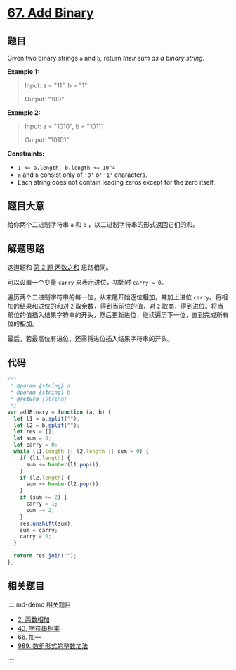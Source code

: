# [67. Add Binary](https://leetcode.com/problems/add-binary/)

## 题目

Given two binary strings `a` and `b`, return _their sum as a binary string_.

**Example 1:**

> Input: a = "11", b = "1"
>
> Output: "100"

**Example 2:**

> Input: a = "1010", b = "1011"
>
> Output: "10101"

**Constraints:**

- `1 <= a.length, b.length <= 10^4`
- `a` and `b` consist only of `'0'` or `'1'` characters.
- Each string does not contain leading zeros except for the zero itself.

## 题目大意

给你两个二进制字符串 `a` 和 `b` ，以二进制字符串的形式返回它们的和。

## 解题思路

这道题和 [第 2 题 两数之和](./0002.md) 思路相同。

可以设置一个变量 `carry` 来表示进位，初始时 `carry = 0`。

遍历两个二进制字符串的每一位，从末尾开始逐位相加，并加上进位 `carry`。将相加的结果和进位的和对 `2` 取余数，得到当前位的值，对 `2` 取商，得到进位。将当前位的值插入结果字符串的开头，然后更新进位，继续遍历下一位，直到完成所有位的相加。

最后，若最高位有进位，还需将进位插入结果字符串的开头。

## 代码

```javascript
/**
 * @param {string} a
 * @param {string} b
 * @return {string}
 */
var addBinary = function (a, b) {
  let l1 = a.split("");
  let l2 = b.split("");
  let res = [];
  let sum = 0;
  let carry = 0;
  while (l1.length || l2.length || sum > 0) {
    if (l1.length) {
      sum += Number(l1.pop());
    }
    if (l2.length) {
      sum += Number(l2.pop());
    }
    if (sum >= 2) {
      carry = 1;
      sum -= 2;
    }
    res.unshift(sum);
    sum = carry;
    carry = 0;
  }

  return res.join("");
};
```

## 相关题目

:::: md-demo 相关题目

- [2. 两数相加](./0002.md)
- [43. 字符串相乘](https://leetcode.com/problems/multiply-strings)
- [66. 加一](./0066.md)
- [989. 数组形式的整数加法](https://leetcode.com/problems/add-to-array-form-of-integer)

::::
